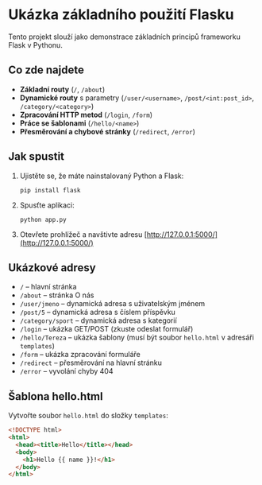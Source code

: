 # Ukázka základního použití Flasku

Tento projekt slouží jako demonstrace základních principů frameworku Flask v Pythonu.

## Co zde najdete

- **Základní routy** (`/`, `/about`)
- **Dynamické routy** s parametry (`/user/<username>`, `/post/<int:post_id>`, `/category/<category>`)
- **Zpracování HTTP metod** (`/login`, `/form`)
- **Práce se šablonami** (`/hello/<name>`)
- **Přesměrování a chybové stránky** (`/redirect`, `/error`)

## Jak spustit

1. Ujistěte se, že máte nainstalovaný Python a Flask:
    ```
    pip install flask
    ```

2. Spusťte aplikaci:
    ```
    python app.py
    ```

3. Otevřete prohlížeč a navštivte adresu [http://127.0.0.1:5000/](http://127.0.0.1:5000/)

## Ukázkové adresy

- `/` – hlavní stránka
- `/about` – stránka O nás
- `/user/jmeno` – dynamická adresa s uživatelským jménem
- `/post/5` – dynamická adresa s číslem příspěvku
- `/category/sport` – dynamická adresa s kategorií
- `/login` – ukázka GET/POST (zkuste odeslat formulář)
- `/hello/Tereza` – ukázka šablony (musí být soubor `hello.html` v adresáři `templates`)
- `/form` – ukázka zpracování formuláře
- `/redirect` – přesměrování na hlavní stránku
- `/error` – vyvolání chyby 404

## Šablona hello.html

Vytvořte soubor `hello.html` do složky `templates`:

```html
<!DOCTYPE html>
<html>
  <head><title>Hello</title></head>
  <body>
    <h1>Hello {{ name }}!</h1>
  </body>
</html>